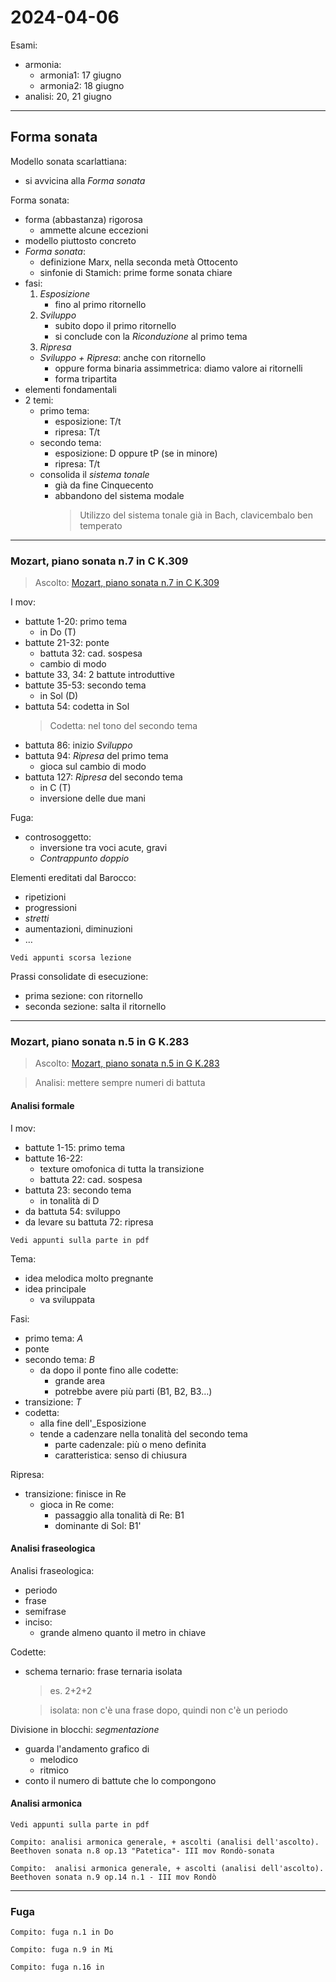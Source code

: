 # 2024-04-06

Esami:
- armonia:
    + armonia1: 17 giugno
    + armonia2: 18 giugno
- analisi: 20, 21 giugno

---

## Forma sonata

Modello sonata scarlattiana:
- si avvicina alla _Forma sonata_

Forma sonata:
- forma (abbastanza) rigorosa
    + ammette alcune eccezioni
- modello piuttosto concreto
- _Forma sonata_:
    + definizione Marx, nella seconda metà Ottocento
    + sinfonie di Stamich: prime forme sonata chiare
- fasi:
    1. _Esposizione_
        * fino al primo ritornello
    2. _Sviluppo_
        * subito dopo il primo ritornello
        * si conclude con la _Riconduzione_ al primo tema
    3. _Ripresa_
    + _Sviluppo + Ripresa_: anche con ritornello
        * oppure forma binaria assimmetrica: diamo valore ai ritornelli
        * forma tripartita
- elementi fondamentali
- 2 temi:
    + primo tema: 
        * esposizione: T/t
       * ripresa: T/t
    + secondo tema:
        * esposizione: D oppure tP (se in minore)
        * ripresa: T/t
    + consolida il _sistema tonale_
        * già da fine Cinquecento
        * abbandono del sistema modale
            > Utilizzo del sistema tonale già in Bach, clavicembalo ben temperato

---

### Mozart, piano sonata n.7 in C K.309

> Ascolto: [Mozart, piano sonata n.7 in C K.309](https://youtu.be/1yCGTrvxSVY?si=IuX4d5Gb5vgWuBtZ)

I mov:
- battute 1-20: primo tema
    + in Do (T)
- battute 21-32: ponte
    + battuta 32: cad. sospesa
    + cambio di modo
- battute 33, 34: 2 battute introduttive
- battute 35-53: secondo tema
    + in Sol (D)
- battuta 54: codetta in Sol
    > Codetta: nel tono del secondo tema
- battuta 86: inizio _Sviluppo_
- battuta 94: _Ripresa_ del primo tema
    + gioca sul cambio di modo
- battuta 127: _Ripresa_ del secondo tema
    + in C (T)
    + inversione delle due mani

Fuga:
- controsoggetto:
    + inversione tra voci acute, gravi
    + _Contrappunto doppio_

Elementi ereditati dal Barocco:
- ripetizioni
- progressioni
- _stretti_
- aumentazioni, diminuzioni
- …

`Vedi appunti scorsa lezione`

Prassi consolidate di esecuzione:
- prima sezione: con ritornello
- seconda sezione: salta il ritornello

---

### Mozart, piano sonata n.5 in G K.283

> Ascolto: [Mozart, piano sonata n.5 in G K.283](https://youtu.be/HLcSkRZ4-6w?si=bZ013KgoG6Wn6RYD)

> Analisi: mettere sempre numeri di battuta

#### Analisi formale

I mov:
- battute 1-15: primo tema
- battute 16-22:
    + texture omofonica di tutta la transizione
    + battuta 22: cad. sospesa
- battuta 23: secondo tema
    + in tonalità di D
- da battuta 54: sviluppo
- da levare su battuta 72: ripresa

`Vedi appunti sulla parte in pdf`

Tema:
- idea melodica molto pregnante
- idea principale
    + va sviluppata

Fasi:
- primo tema: _A_
- ponte
- secondo tema: _B_
    + da dopo il ponte fino alle codette:
        * grande area
        * potrebbe avere più parti (B1, B2, B3…)
- transizione: _T_
- codetta:
    + alla fine dell'_Esposizione
    + tende a cadenzare nella tonalità del secondo tema
        * parte cadenzale: più o meno definita
        * caratteristica: senso di chiusura

Ripresa:
- transizione: finisce in Re
    + gioca in Re come:
        * passaggio alla tonalità di Re: B1
        * dominante di Sol: B1'

#### Analisi fraseologica

Analisi fraseologica:
- periodo
- frase
- semifrase
- inciso:
    + grande almeno quanto il metro in chiave

Codette:
- schema ternario: frase ternaria isolata
    > es. 2+2+2
    
    > isolata: non c'è una frase dopo, quindi non c'è un periodo

Divisione in blocchi: _segmentazione_
- guarda l'andamento grafico di
    + melodico
    + ritmico
- conto il numero di battute che lo compongono

#### Analisi armonica

`Vedi appunti sulla parte in pdf`

`Compito: analisi armonica generale, + ascolti (analisi dell'ascolto). Beethoven sonata n.8 op.13 "Patetica"- III mov Rondò-sonata`

`Compito:  analisi armonica generale, + ascolti (analisi dell'ascolto). Beethoven sonata n.9 op.14 n.1 - III mov Rondò`

---

### Fuga

`Compito: fuga n.1 in Do`

`Compito: fuga n.9 in Mi`

`Compito: fuga n.16 in `